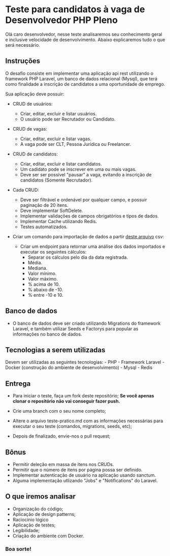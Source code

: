 #  Teste para candidatos à vaga de Desenvolvedor PHP Pleno

Olá caro desenvolvedor, nesse teste analisaremos seu conhecimento geral e inclusive velocidade de desenvolvimento. Abaixo explicaremos tudo o que será necessário.

##  Instruções

O desafio consiste em implementar uma aplicação api rest utilizando o framework PHP Laravel, um banco de dados relacional (Mysql), que terá como finalidade a inscrição de candidatos a uma oportunidade de emprego.

Sua aplicação deve possuir:

- CRUD de usuários:
	- Criar, editar, excluir e listar usuários.
	- O usuário pode ser Recrutador ou Candidato.

- CRUD de vagas:
	- Criar, editar, excluir e listar vagas.
	- A vaga pode ser CLT, Pessoa Jurídica ou Freelancer.

- CRUD de candidatos:
	- Criar, editar, excluir e listar candidatos.
	- Um cadidato pode se inscrever em uma ou mais vagas.
	- Deve ser ser possível "pausar" a vaga, evitando a inscrição de candidatos (Somente Recrutador).

- Cada CRUD:
	- Deve ser filtrável e ordenável por qualquer campo, e possuir paginação de 20 itens.
	- Deve implementar SoftDelete.
	- Implementar validações de campos obrigatórios e tipos de dados.
	- Implementar Cache utilizando Redis.
	- Testes automatizados.

- Criar um comando para importação de dados a partir [deste arquivo](/files/example.csv) csv:
	- Criar um endpoint para retornar uma análise dos dados importados e executar os seguintes cálculos:
		- Separar os cálculos pelo dia da data registrada.
		- Média.
		- Mediana.
		- Valor mínimo.
		- Valor máximo.
		- % acima de 10.
		- % abaixo de -10.
		- % entre -10 e 10.

##  Banco de dados

- O banco de dados deve ser criado utilizando Migrations do framework Laravel, e também utilizar Seeds e Factorys para popular as informações no banco de dados.

##  Tecnologias a serem utilizadas

Devem ser utilizadas as seguintes tecnologias:
	- PHP
	- Framework Laravel
	- Docker (construção do ambiente de desenvolvimento)
	- Mysql
	- Redis

##  Entrega

- Para iniciar o teste, faça um fork deste repositório; **Se você apenas clonar o repositório não vai conseguir fazer push.**

- Crie uma branch com o seu nome completo;
- Altere o arquivo teste-pratico.md com as informações necessárias para executar o seu teste (comandos, migrations, seeds, etc);

- Depois de finalizado, envie-nos o pull request;

##  Bônus

- Permitir deleção em massa de itens nos CRUDs.
- Permitir que o número de itens por página possa ser definido.
- Implementar autenticação de usuário na aplicação usando sanctum.
- Alguma implementação utlizando "Jobs" e "Notifications" do Laravel.

##  O que iremos analisar

- Organização do código;
- Aplicação de design patterns;
- Raciocínio lógico
- Aplicação de testes;
- Legibilidade;
- Criação do ambiente com Docker.

###  Boa sorte!
